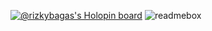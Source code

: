 [![@rizkybagas's Holopin board](https://holopin.me/rizkybagas)](https://holopin.io/@rizkybagas)
![readmebox](https://github.com/urbfbaby/urbfbaby/assets/45710216/b232083d-ca69-4fda-a295-327891419033)
